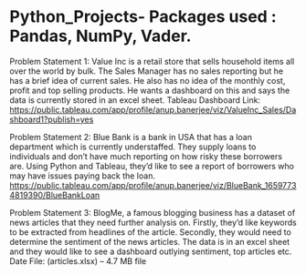 # Python_Projects- Packages used : Pandas, NumPy, Vader.
Problem Statement 1:
Value Inc is a retail store that sells household items all over the world by bulk.
The Sales Manager has no sales reporting but he has a brief idea of current sales.
He also has no idea of the monthly cost, profit and top selling products. He wants a
dashboard on this and says the data is currently stored in an excel sheet.
 Tableau Dashboard Link:
 https://public.tableau.com/app/profile/anup.banerjee/viz/ValueInc_Sales/Dashboard1?publish=yes

Problem Statement 2:
Blue Bank is a bank in USA that has a loan department which is currently understaffed.
They supply loans to individuals and don’t have much reporting on how risky these
borrowers are.
Using Python and Tableau, they’d like to see a report of borrowers who may have
issues paying back the loan.
https://public.tableau.com/app/profile/anup.banerjee/viz/BlueBank_16597734819390/BlueBankLoan

Problem Statement 3:
BlogMe, a famous blogging business has a dataset of news articles that they need
further analysis on.
Firstly, they’d like keywords to be extracted from headlines of the article. Secondly,
they would need to determine the sentiment of the news articles. The data is in an
excel sheet and they would like to see a dashboard outlying sentiment, top articles etc.
Date File: (articles.xlsx) – 4.7 MB file
